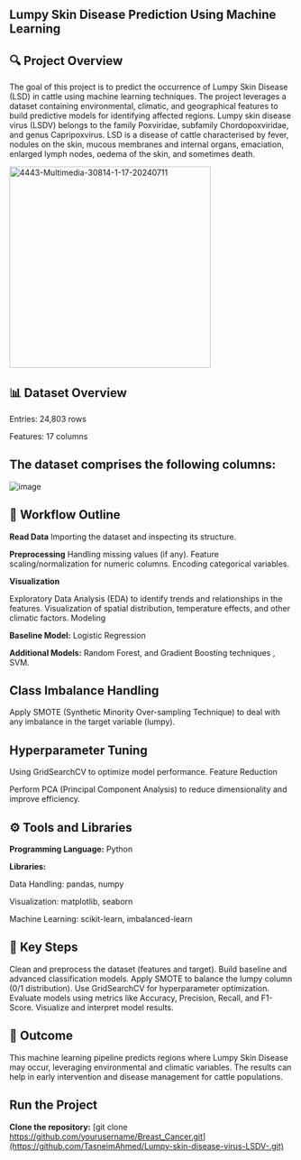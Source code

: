 ## Lumpy Skin Disease Prediction Using Machine Learning
## 🔍 Project Overview
The goal of this project is to predict the occurrence of Lumpy Skin Disease (LSD) in cattle using machine learning techniques. The project leverages a dataset containing environmental, climatic, and geographical features to build predictive models for identifying affected regions.
Lumpy skin disease virus (LSDV) belongs to the family Poxviridae, subfamily Chordopoxviridae, and genus Capripoxvirus. LSD is a disease of cattle characterised by fever, nodules on the skin, mucous membranes and internal organs, emaciation, enlarged lymph nodes, oedema of the skin, and sometimes death.


<img width="357" alt="4443-Multimedia-30814-1-17-20240711" src="https://github.com/user-attachments/assets/73b5ff02-b5ab-4974-a18c-ad01542c9220" /> 
     
## 📊 Dataset Overview
Entries: 24,803 rows

Features: 17 columns

## The dataset comprises the following columns:
 ![image](https://github.com/user-attachments/assets/62cbc30d-97f8-48af-a20f-efb7c5755c55)

## 📂 Workflow Outline

**Read Data**
Importing the dataset and inspecting its structure.

**Preprocessing**
Handling missing values (if any).
Feature scaling/normalization for numeric columns.
Encoding categorical variables.

**Visualization**

Exploratory Data Analysis (EDA) to identify trends and relationships in the features.
Visualization of spatial distribution, temperature effects, and other climatic factors.
Modeling

**Baseline Model:** Logistic Regression 

**Additional Models:**  Random Forest, and Gradient Boosting techniques , SVM.

## Class Imbalance Handling

Apply SMOTE (Synthetic Minority Over-sampling Technique) to deal with any imbalance in the target variable (lumpy).
## Hyperparameter Tuning

Using GridSearchCV to optimize model performance.
Feature Reduction

Perform PCA (Principal Component Analysis) to reduce dimensionality and improve efficiency.
## ⚙️ Tools and Libraries

**Programming Language:**  Python

**Libraries:**

Data Handling: pandas, numpy

Visualization: matplotlib, seaborn

Machine Learning: scikit-learn, imbalanced-learn

## 🔑 Key Steps
Clean and preprocess the dataset (features and target).
Build baseline and advanced classification models.
Apply SMOTE to balance the lumpy column (0/1 distribution).
Use GridSearchCV for hyperparameter optimization.
Evaluate models using metrics like Accuracy, Precision, Recall, and F1-Score.
Visualize and interpret model results.
## 🎯 Outcome
This machine learning pipeline predicts regions where Lumpy Skin Disease may occur, leveraging environmental and climatic variables. The results can help in early intervention and disease management for cattle populations.

## Run the Project
**Clone the repository:**
[git clone https://github.com/yourusername/Breast_Cancer.git](https://github.com/TasneimAhmed/Lumpy-skin-disease-virus-LSDV-.git)

